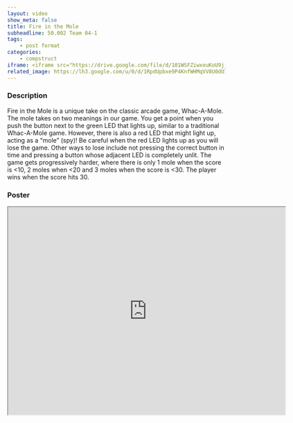 ```yaml
---
layout: video
show_meta: false
title: Fire in the Mole
subheadline: 50.002 Team 04-1
tags:
    - post format
categories:
    - compstruct
iframe: <iframe src="https://drive.google.com/file/d/101WSFZiwxouKoU9jjpfWPWnS1RrsHMEI/preview" width="640" height="480"></iframe>
related_image: https://lh3.google.com/u/0/d/1RpdUpbxe9P4KnfWHMqVV8U0dU1vRImOs=w300-h300-p-k-nu-iv1
---
```



### Description

Fire in the Mole is a unique take on the classic arcade game, Whac-A-Mole. The mole takes on two meanings in our game. You get a point when you push the button next to the green LED that lights up, similar to a traditional Whac-A-Mole game. However, there is also a red LED that might light up, acting as a “mole” (spy)! Be careful when the red LED lights up as you will lose the game. Other ways to lose include not pressing the correct button in time and pressing a button whose adjacent LED is completely unlit. The game gets progressively harder, where there is only 1 mole when the score is <10, 2 moles when <20 and 3 moles when the score is <30. The player wins when the score hits 30.

### Poster

<iframe src="https://drive.google.com/file/d/1RpdUpbxe9P4KnfWHMqVV8U0dU1vRImOs/preview" width="640" height="480"></iframe>
